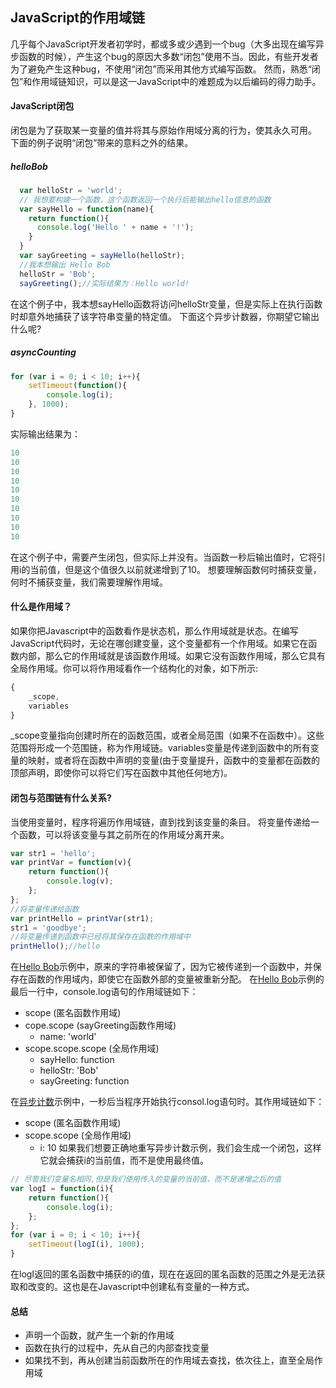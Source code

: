 ## JavaScript的作用域链
几乎每个JavaScript开发者初学时，都或多或少遇到一个bug（大多出现在编写异步函数的时候），产生这个bug的原因大多数“闭包”使用不当。因此，有些开发者为了避免产生这种bug，不使用“闭包”而采用其他方式编写函数。
然而，熟悉“闭包”和作用域链知识，可以是这一JavaScript中的难题成为以后编码的得力助手。

#### JavaScript闭包
闭包是为了获取某一变量的值并将其与原始作用域分离的行为，使其永久可用。 
下面的例子说明“闭包”带来的意料之外的结果。
##### helloBob
```javascript
  var helloStr = 'world';
  // 我想要构建一个函数，这个函数返回一个执行后能输出hello信息的函数
  var sayHello = function(name){
    return function(){
      console.log('Hello ' + name + '!');
    }
  }
  var sayGreeting = sayHello(helloStr);
  //我本想输出 Hello Bob
  helloStr = 'Bob';
  sayGreeting();//实际结果为：Hello world!
```
在这个例子中，我本想sayHello函数将访问helloStr变量，但是实际上在执行函数时却意外地捕获了该字符串变量的特定值。
下面这个异步计数器，你期望它输出什么呢?
##### asyncCounting
```javascript
for (var i = 0; i < 10; i++){
	setTimeout(function(){
		console.log(i);
	}, 1000);
}
```
实际输出结果为：
```javascript
10
10
10
10
10
10
10
10
10
10
```
在这个例子中，需要产生闭包，但实际上并没有。当函数一秒后输出值时，它将引用i的当前值，但是这个值很久以前就递增到了10。
想要理解函数何时捕获变量，何时不捕获变量，我们需要理解作用域。
#### 什么是作用域？
如果你把Javascript中的函数看作是状态机，那么作用域就是状态。在编写JavaScript代码时，无论在哪创建变量，这个变量都有一个作用域。如果它在函数内部，那么它的作用域就是该函数作用域。如果它没有函数作用域，那么它具有全局作用域。你可以将作用域看作一个结构化的对象，如下所示:
```javascript
{
	_scope,
	variables
}
```
_scope变量指向创建时所在的函数范围，或者全局范围（如果不在函数中）。这些范围将形成一个范围链，称为作用域链。variables变量是传递到函数中的所有变量的映射，或者将在函数中声明的变量(由于变量提升，函数中的变量都在函数的顶部声明，即使你可以将它们写在函数中其他任何地方)。
#### 闭包与范围链有什么关系?
当使用变量时，程序将遍历作用域链，直到找到该变量的条目。
将变量传递给一个函数，可以将该变量与其之前所在的作用域分离开来。
```javascript
var str1 = 'hello';
var printVar = function(v){
	return function(){
		console.log(v);
	};
};
//将变量传递给函数
var printHello = printVar(str1);
str1 = 'goodbye';
//将变量传递到函数中已经将其保存在函数的作用域中
printHello();//hello
```
在[Hello Bob](#hellobob)示例中，原来的字符串被保留了，因为它被传递到一个函数中，并保存在函数的作用域内，即使它在函数外部的变量被重新分配。
在[Hello Bob](#hellobob)示例的最后一行中，console.log语句的作用域链如下：
- scope (匿名函数作用域)
- cope.scope (sayGreeting函数作用域)
  + name: 'world'
- scope.scope.scope (全局作用域)
  + sayHello: function
  + helloStr: 'Bob'
  + sayGreeting: function
  
在[异步计数](#asyncCounting)示例中，一秒后当程序开始执行consol.log语句时。其作用域链如下：
+ scope (匿名函数作用域)
+ scope.scope (全局作用域)
  - i: 10
如果我们想要正确地重写异步计数示例，我们会生成一个闭包，这样它就会捕获i的当前值，而不是使用最终值。
```javascript
// 尽管我们变量名相同,但是我们使用传入的变量的当前值，而不是递增之后的值
var logI = function(i){
	return function(){
		console.log(i);
	};
};
for (var i = 0; i < 10; i++){
	setTimeout(logI(i), 1000);
}
```
在logI返回的匿名函数中捕获的i的值，现在在返回的匿名函数的范围之外是无法获取和改变的。这也是在Javascript中创建私有变量的一种方式。
#### 总结
+ 声明一个函数，就产生一个新的作用域
+ 函数在执行的过程中，先从自己的内部查找变量
+ 如果找不到，再从创建当前函数所在的作用域去查找，依次往上，直至全局作用域
